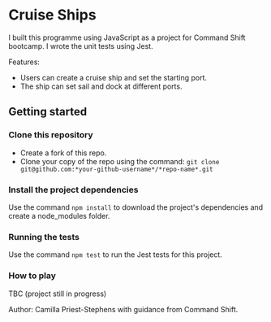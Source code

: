 # Cruise Ships

I built this programme using JavaScript as a project for Command Shift bootcamp. I wrote the unit tests using Jest.

Features:
- Users can create a cruise ship and set the starting port.
- The ship can set sail and dock at different ports.

## Getting started

### Clone this repository

- Create a fork of this repo.
- Clone your copy of the repo using the command: `git clone git@github.com:*your-github-username*/*repo-name*.git`

### Install the project dependencies

Use the command `npm install` to download the project's dependencies and create a node_modules folder.

### Running the tests

Use the command `npm test` to run the Jest tests for this project.

### How to play

TBC (project still in progress)

Author: Camilla Priest-Stephens with guidance from Command Shift.




